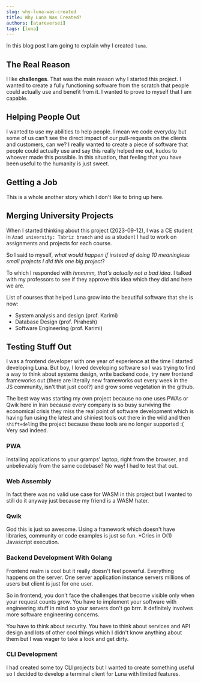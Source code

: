```yaml
---
slug: why-luna-was-created
title: Why Luna Was Created?
authors: [atareversei]
tags: [luna]
---
```


In this blog post I am going to explain why I created `luna`.

<!--truncate-->

## The Real Reason

I like **challenges**. That was the main reason why I started this project. I wanted to create a fully functioning software from the scratch that people could actually use and benefit from it. I wanted to prove to myself that I am capable.

## Helping People Out

I wanted to use my abilities to help people. I mean we code everyday but some of us can't see the direct impact of our pull-requests on the clients and customers, can we? I really wanted to create a piece of software that people could actually use and say this really helped me out, kudos to whoever made this possible. In this situation, that feeling that you have been useful to the humanity is just sweet.

## Getting a Job

This is a whole another story which I don't like to bring up here.

## Merging University Projects

When I started thinking about this project (2023-09-12), I was a CE student in `Azad university: Tabriz branch` and as a student I had to work on assignments and projects for each course.

So I said to myself, _what would happen if instead of doing 10 meaningless small projects I did this one big project_?

To which I responded with _hmmmm, that's actually not a bad idea_. I talked with my professors to see if they approve this idea which they did and here we are.

List of courses that helped Luna grow into the beautiful software that she is now:

- System analysis and design (prof. Karimi)
- Database Design (prof. Pirahesh)
- Software Engineering (prof. Karimi)

## Testing Stuff Out

I was a frontend developer with one year of experience at the time I started developing Luna. But boy, I loved developing software so I was trying to find a way to think about systems design, write backend code, try new frontend frameworks out (there are literally new frameworks out every week in the JS community, isn't that just cool?) and grow some vegetation in the github.

The best way was starting my own project because no one uses PWAs or Qwik here in Iran because every company is so busy surviving the economical crisis they miss the real point of software development which is having fun using the latest and shiniest tools out there in the wild and then `shift+del`ing the project because these tools are no longer supported :( Very sad indeed.

### PWA

Installing applications to your gramps' laptop, right from the browser, and unbelievably from the same codebase? No way! I had to test that out.

### Web Assembly

In fact there was no valid use case for WASM in this project but I wanted to still do it anyway just because my friend is a WASM hater.

### Qwik

God this is just so awesome. Using a framework which doesn't have libraries, community or code examples is just so fun. \*Cries in O(1) Javascript execution.

### Backend Development With Golang

Frontend realm is cool but it really doesn't feel powerful. Everything happens on the server. One server application instance servers millions of users but client is just for one user.

So in frontend, you don't face the challenges that become visible only when your request counts grow. You have to implement your software with engineering stuff in mind so your servers don't go brrr. It definitely involves more software engineering concerns.

You have to think about security. You have to think about services and API design and lots of other cool things which I didn't know anything about them but I was wager to take a look and get dirty.

### CLI Development

I had created some toy CLI projects but I wanted to create something useful so I decided to develop a terminal client for Luna with limited features.

